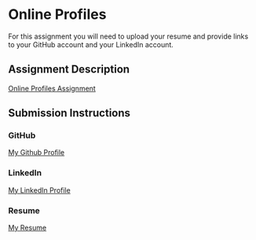 # Online Profiles
For this assignment you will need to upload your resume and provide links to your GitHub account and your LinkedIn account.

## Assignment Description
[Online Profiles Assignment](https://education.launchcode.org/liftoff/modules/assignments/online-profiles)

## Submission Instructions
 
### GitHub
[My Github Profile](https://github.com/cjconnor18)
 
### LinkedIn
[My LinkedIn Profile](www.linkedin.com/in/carol-connor)

### Resume
[My Resume](/CarolConnorLaunchCodeResume.pdf)
